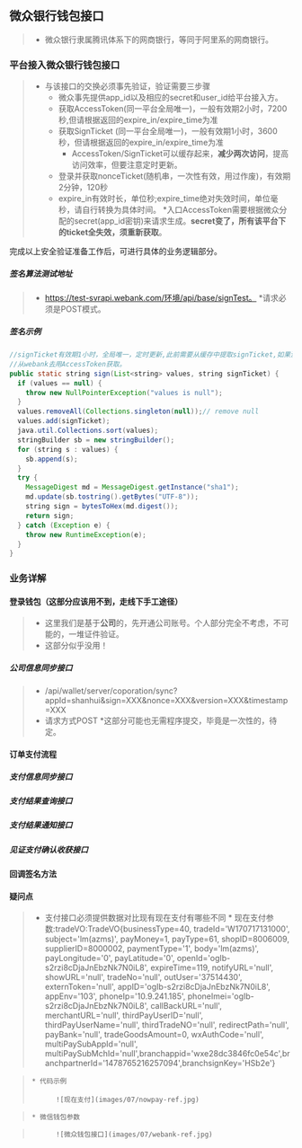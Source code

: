 ## 微众银行钱包接口
> * 微众银行隶属腾讯体系下的网商银行，等同于阿里系的网商银行。

### 平台接入微众银行钱包接口

> * 与该接口的交换必须事先验证，验证需要三步骤
>     * 微众事先提供app_id以及相应的secret和user_id给平台接入方。
>     * 获取AccessToken(同一平台全局唯一)，一般有效期2小时，7200秒,但请根据返回的expire_in/expire_time为准
>     * 获取SignTicket (同一平台全局唯一)，一般有效期1小时，3600秒，但请根据返回的expire_in/expire_time为准
>          * AccessToken/SignTicket可以缓存起来，**减少两次访问**，提高访问效率，但要注意定时更新。
>     * 登录并获取nonceTicket(随机串，一次性有效，用过作废)，有效期2分钟，120秒
>     * expire_in有效时长，单位秒;expire_time绝对失效时间，单位毫秒，请自行转换为具体时间。
>     *入口AccessToken需要根据微众分配的secret(app_id密钥)来请求生成。**secret变了，所有该平台下的ticket全失效，须重新获取**。

完成以上安全验证准备工作后，可进行具体的业务逻辑部分。

##### 签名算法测试地址

> * https://test-svrapi.webank.com/环境/api/base/signTest。
> *请求必须是POST模式。

##### 签名示例

```java
//signTicket有效期1小时，全局唯一，定时更新,此前需要从缓存中提取signTicket,如果没有需要
//从webank去用AccessToken获取。
public static string sign(List<string> values, string signTicket) {
  if (values == null) {
    throw new NullPointerException("values is null");
  }
  values.removeAll(Collections.singleton(null));// remove null
  values.add(signTicket);
  java.util.Collections.sort(values);
  stringBuilder sb = new stringBuilder();
  for (string s : values) {
    sb.append(s);
  }
  try {
    MessageDigest md = MessageDigest.getInstance("sha1");
    md.update(sb.tostring().getBytes("UTF-8"));
    string sign = bytesToHex(md.digest());
    return sign;
  } catch (Exception e) {
    throw new RuntimeException(e);
  }
}
```

### 业务详解

#### 登录钱包（这部分应该用不到，走线下手工途径）

> * 这里我们是基于**公司**的，先开通公司账号。个人部分完全不考虑，不可能的，一堆证件验证。
> * 这部分似乎没用！
##### 公司信息同步接口
>  * /api/wallet/server/coporation/sync?appId=shanhui&sign=XXX&nonce=XXX&version=XXX&timestamp=XXX
>  * 请求方式POST
>  *这部分可能也无需程序提交，毕竟是一次性的，待定。

#### 订单支付流程
##### 支付信息同步接口
##### 支付结果查询接口
##### 支付结果通知接口
##### 见证支付确认收获接口
#### 回调签名方法
#### 疑问点
> * 支付接口必须提供数据对比现有现在支付有哪些不同
>       * 现在支付参数:tradeVO:TradeVO{businessType=40, tradeId='W170717131000', subject='lm(azms)', payMoney=1, payType=61, shopID=8006009, supplierID=8000002, paymentType='1', body='lm(azms)', payLongitude='0', payLatitude='0', openId='ogIb-s2rzi8cDjaJnEbzNk7N0iL8', expireTime=119, notifyURL='null', showURL='null', tradeNo='null', outUser='37514430', externToken='null', appID='ogIb-s2rzi8cDjaJnEbzNk7N0iL8', appEnv='103', phoneIp='10.9.241.185', phoneImei='ogIb-s2rzi8cDjaJnEbzNk7N0iL8', callBackURL='null', merchantURL='null', thirdPayUserID='null', thirdPayUserName='null', thirdTradeNO='null', redirectPath='null', payBank='null', tradeGoodsAmount=0, wxAuthCode='null', multiPaySubAppId='null', multiPaySubMchId='null',branchappid='wxe28dc3846fc0e54c',branchpartnerId='1478765216257094',branchsignKey='HSb2e'}


>     * 代码示例
>
>           ![现在支付](images/07/nowpay-ref.jpg)

>     * 微信钱包参数

>           ![微众钱包接口](images/07/webank-ref.jpg)

